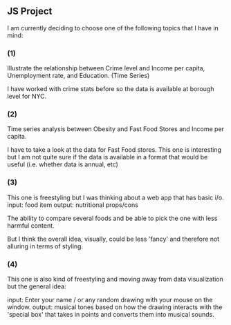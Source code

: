 ## JS Project

I am currently deciding to choose one of the following topics that I have in mind: 

### (1) 
Illustrate the relationship between Crime level
and Income per capita, Unemployment rate, and Education. (Time Series)

I have worked with crime stats before so the data is available at borough level for NYC. 

### (2) 
Time series analysis between Obesity and Fast Food Stores and Income per capita.

I have to take a look at the data for Fast Food stores. This one is interesting but I am not quite sure if the data is available in a format that would be useful (i.e. whether data is annual, etc)

### (3)
This one is freestyling but I was thinking about a web app that has basic i/o. 
input: food item
output: nutritional props/cons

The ability to compare several foods and be able
to pick the one with less harmful content.

But I think the overall idea, visually, could be 
less 'fancy' and therefore not alluring in terms of styling.

### (4)
This one is also kind of freestyling and moving away from data visualization but the general idea: 

input: Enter your name / or any random drawing with your mouse on the window. 
output: musical tones based on how the drawing interacts with the 'special box' that takes in points and converts them into musical sounds.

